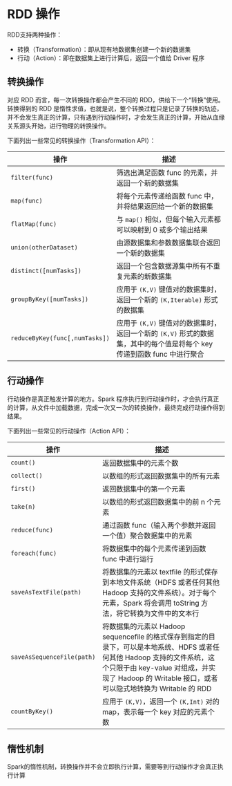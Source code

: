 <!--
 * @Github       : https://github.com/superzhc/BigData-A-Question
 * @Author       : SUPERZHC
 * @CreateDate   : 2019-10-08 17:26:38
 * @LastEditTime : 2021-02-05 16:46:21
 * @Copyright 2021 SUPERZHC
-->
# RDD 操作

RDD支持两种操作：

- 转换（Transformation）：即从现有地数据集创建一个新的数据集
- 行动（Action）：即在数据集上进行计算后，返回一个值给 Driver 程序

## 转换操作

对应 RDD 而言，每一次转换操作都会产生不同的 RDD，供给下一个“转换”使用。转换得到的 RDD 是惰性求值，也就是说，整个转换过程只是记录了转换的轨迹，并不会发生真正的计算，只有遇到行动操作时，才会发生真正的计算，开始从血缘关系源头开始，进行物理的转换操作。

下面列出一些常见的转换操作（Transformation API）：

| 操作                           | 描述                                                                                                            |
| ------------------------------ | --------------------------------------------------------------------------------------------------------------- |
| `filter(func)`                 | 筛选出满足函数 func 的元素，并返回一个新的数据集                                                                  |
| `map(func)`                    | 将每个元素传递给函数 func 中，并将结果返回给一个新的数据集                                                        |
| `flatMap(func)`                | 与 `map()` 相似，但每个输入元素都可以映射到 0 或多个输出结果                                                        |
| `union(otherDataset)`          | 由源数据集和参数数据集联合返回一个新的数据集                                                                    |
| `distinct([numTasks])`         | 返回一个包含数据源集中所有不重复元素的新数据集                                                                  |
| `groupByKey([numTasks])`       | 应用于 `(K,V)` 键值对的数据集时，返回一个新的 `(K,Iterable)` 形式的数据集                                           |
| `reduceByKey(func[,numTasks])` | 应用于 `(K,V)` 键值对的数据集时，返回一个新的 `(K,V)` 形式的数据集，其中的每个值是将每个 key 传递到函数 func 中进行聚合 |

## 行动操作

行动操作是真正触发计算的地方。Spark 程序执行到行动操作时，才会执行真正的计算，从文件中加载数据，完成一次又一次的转换操作，最终完成行动操作得到结果。

下面列出一些常见的行动操作（Action API）：

| 操作                       | 描述                                                                                                                                                                                                            |
| -------------------------- | --------------------------------------------------------------------------------------------------------------------------------------------------------------------------------------------------------------- |
| `count()`                  | 返回数据集中的元素个数                                                                                                                                                                                          |
| `collect()`                | 以数组的形式返回数据集中的所有元素                                                                                                                                                                              |
| `first()`                  | 返回数据集中的第一个元素                                                                                                                                                                                        |
| `take(n)`                  | 以数组的形式返回数据集中的前 n 个元素                                                                                                                                                                             |
| `reduce(func)`             | 通过函数 func（输入两个参数并返回一个值）聚合数据集中的元素                                                                                                                                                      |
| `foreach(func)`            | 将数据集中的每个元素传递到函数 func 中进行运行                                                                                                                                                                    |
| `saveAsTextFile(path)`     | 将数据集的元素以 textfile 的形式保存到本地文件系统（HDFS 或者任何其他 Hadoop 支持的文件系统）。对于每个元素，Spark 将会调用 toString 方法，将它转换为文件中的文本行                                                     |
| `saveAsSequenceFile(path)` | 将数据集的元素以 Hadoop sequencefile 的格式保存到指定的目录下，可以是本地系统、HDFS 或者任何其他 Hadoop 支持的文件系统，这个只限于由 key-value 对组成，并实现了 Hadoop 的 Writable 接口，或者可以隐式地转换为 Writable 的 RDD |
| `countByKey()`             | 应用于 `(K,V)`，返回一个 `(K,Int)` 对的 map，表示每一个 key 对应的元素个数                                                                                                                                            |

## 惰性机制

Spark的惰性机制，转换操作并不会立即执行计算，需要等到行动操作才会真正执行计算